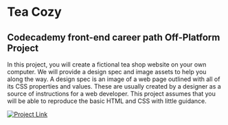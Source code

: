 # Tea Cozy

## Codecademy front-end career path Off-Platform Project

In this project, you will create a fictional tea shop website on your own computer.
We will provide a design spec and image assets to help you along the way. A design spec is an image of a web page outlined with all of its CSS properties and values. These are usually created by a designer as a source of instructions for a web developer. This project assumes that you will be able to reproduce the basic HTML and CSS with little guidance.


[![Project Link]()](https://www.codecademy.com/paths/front-end-engineer-career-path/tracks/fecp-22-making-a-website-responsive/modules/wdcp-22-layout-with-flexbox/projects/tea-cozy)